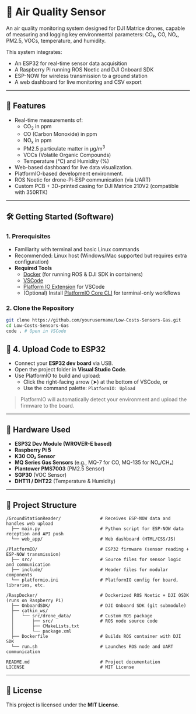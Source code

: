 # 🌿 Air Quality Sensor

An air quality monitoring system designed for DJI Matrice drones, capable of measuring and logging key environmental parameters: CO₂, CO, NOₓ, PM2.5, VOCs, temperature, and humidity. 

This system integrates:
- An ESP32 for real-time sensor data acquisition
- A Raspberry Pi running ROS Noetic and DJI Onboard SDK
- ESP-NOW for wireless transmission to a ground station
-  A web dashboard for live monitoring and CSV export

---

## 🚀 Features
- Real-time measurements of:
  - CO<sub>2</sub> in ppm
  - CO (Carbon Monoxide) in ppm
  - NO<sub>x</sub> in ppm
  - PM2.5 particulate matter in μg/m<sup>3</sup>
  - VOCs (Volatile Organic Compounds)
  - Temperature (°C) and Humidity (%)
- Web-based dashboard for live data visualization.
- PlatformIO-based development environment.
- ROS Noetic for drone-Pi-ESP communication (via UART)
- Custom PCB + 3D-printed casing for DJI Matrice 210V2 (compatible with 350RTK)

---

## 🛠️ Getting Started (Software)

### 1. Prerequisites
- Familiarity with terminal and basic Linux commands
- Recommended: Linux host (Windows/Mac supported but requires extra configuration)
- **Required Tools**
  - [Docker](https://www.docker.com/get-started/) (for running ROS & DJI SDK in containers)
  - [VSCode](https://code.visualstudio.com/)
  - [Platform IO Extension](https://platformio.org/install/ide?install=vscode) for VSCode
  - (Optional) Install [PlatformIO Core CLI](https://docs.platformio.org/en/latest/core/quickstart.html) for terminal-only workflows
    
### 2. Clone the Repository
```bash
git clone https://github.com/yourusername/Low-Costs-Sensors-Gas.git
cd Low-Costs-Sensors-Gas
code . # Open in VSCode
```
## 🚀 4. Upload Code to ESP32

- Connect your **ESP32 dev board** via USB.  
- Open the project folder in **Visual Studio Code**.  
- Use PlatformIO to build and upload:  
  - Click the right-facing arrow (➤) at the bottom of VSCode, or  
  - Use the command palette: `PlatformIO: Upload`  

> PlatformIO will automatically detect your environment and upload the firmware to the board.

---

## 🧰 Hardware Used

- **ESP32 Dev Module (WROVER-E based)**
- **Raspberry Pi 5**
- **K30 CO₂ Sensor**
- **MQ Series Gas Sensors** (e.g., MQ-7 for CO, MQ-135 for NOₓ/CH₄)
- **Plantower PMS7003** (PM2.5 Sensor)
- **SGP30** (VOC Sensor)
- **DHT11 / DHT22** (Temperature & Humidity)


---

## 📁 Project Structure

```
/GroundStationReader/               # Receives ESP-NOW data and handles web upload
  ├── main.py                       # Python script for ESP-NOW data reception and API push
  └── web_app/                      # Web dashboard (HTML/CSS/JS)

/PlatformIO/                        # ESP32 firmware (sensor reading + ESP-NOW transmission)
  ├── src/                          # Source files for sensor logic and communication
  ├── include/                      # Header files for modular components
  └── platformio.ini                # PlatformIO config for board, libraries, etc.

/RaspDocker/                        # Dockerized ROS Noetic + DJI OSDK (runs on Raspberry Pi)
  ├── OnboardSDK/                   # DJI Onboard SDK (git submodule)
  ├── catkin_ws/
  │   └── src/drone_data/           # Custom ROS package
  │       ├── src/                  # ROS node source code
  │       ├── CMakeLists.txt
  │       └── package.xml
  ├── Dockerfile                    # Builds ROS container with DJI SDK
  └── run.sh                        # Launches ROS node and UART communication

README.md                           # Project documentation
LICENSE                             # MIT License
```
---

## 📄 License
This project is licensed under the **MIT License**.

